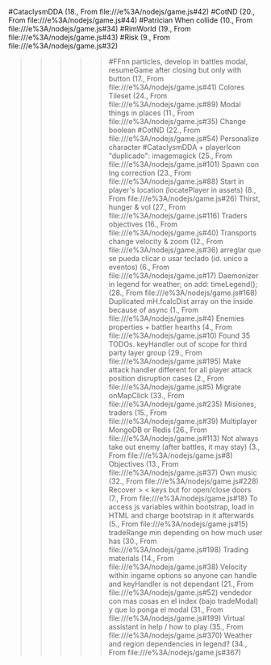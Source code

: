 #CataclysmDDA (18., From file:///e%3A/nodejs/game.js#42)
#CotND (20., From file:///e%3A/nodejs/game.js#44)
#Patrician When collide (10., From file:///e%3A/nodejs/game.js#34)
#RimWorld (19., From file:///e%3A/nodejs/game.js#43)
#Risk (9., From file:///e%3A/nodejs/game.js#32)
>>>>> #FFnn particles, develop in battles modal, resumeGame after closing but only with button (17., From file:///e%3A/nodejs/game.js#41)
>>>>> Colores Tileset (24., From file:///e%3A/nodejs/game.js#89)
>>>>> Modal things in places (11., From file:///e%3A/nodejs/game.js#35)
> Change boolean #CotND (22., From file:///e%3A/nodejs/game.js#54)
> Personalize character #CataclysmDDA + playerIcon "duplicado": imagemagick (25., From file:///e%3A/nodejs/game.js#101)
> Spawn con lng correction (23., From file:///e%3A/nodejs/game.js#88)
> Start in player's location (locatePlayer in assets) (8., From file:///e%3A/nodejs/game.js#26)
> Thirst, hunger & vol (27., From file:///e%3A/nodejs/game.js#116)
> Traders objectives (16., From file:///e%3A/nodejs/game.js#40)
> Transports change velocity & zoom (12., From file:///e%3A/nodejs/game.js#36)
arreglar que se pueda clicar o usar teclado (id. unico a eventos) (6., From file:///e%3A/nodejs/game.js#17)
Daemonizer in legend for weather; on add: timeLegend(); (28., From file:///e%3A/nodejs/game.js#168)
Duplicated mH.fcalcDist array on the inside because of async (1., From file:///e%3A/nodejs/game.js#4)
Enemies properties + battler hearths (4., From file:///e%3A/nodejs/game.js#10)
Found 35 TODOs.
keyHandler out of scope for third party layer group (29., From file:///e%3A/nodejs/game.js#195)
Make attack handler different for all player attack position disruption cases (2., From file:///e%3A/nodejs/game.js#5)
Migrate onMapClick (33., From file:///e%3A/nodejs/game.js#235)
Misiones, traders (15., From file:///e%3A/nodejs/game.js#39)
Multiplayer MongoDB or Redis (26., From file:///e%3A/nodejs/game.js#113)
Not always take out enemy (after battles, it may stay) (3., From file:///e%3A/nodejs/game.js#8)
Objectives (13., From file:///e%3A/nodejs/game.js#37)
Own music (32., From file:///e%3A/nodejs/game.js#228)
Recover > < keys but for open/close doors (7., From file:///e%3A/nodejs/game.js#18)
To access js variables within bootstrap, load in HTML and charge bootstrap in it afterwards (5., From file:///e%3A/nodejs/game.js#15)
tradeRange min depending on how much user has (30., From file:///e%3A/nodejs/game.js#198)
Trading materials (14., From file:///e%3A/nodejs/game.js#38)
Velocity within ingame options so anyone can handle and keyHandler is not dependant (21., From file:///e%3A/nodejs/game.js#52)
vendedor con mas cosas en el index (bajo tradeModal) y que lo ponga el modal (31., From file:///e%3A/nodejs/game.js#199)
Virtual assistant in help / how to play (35., From file:///e%3A/nodejs/game.js#370)
Weather and region dependencies in legend? (34., From file:///e%3A/nodejs/game.js#367)
